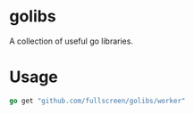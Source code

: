 golibs
======

A collection of useful go libraries.

Usage
=====
```go
go get "github.com/fullscreen/golibs/worker"
```
